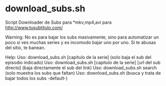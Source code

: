 download_subs.sh
================

Script Downloader de Subs para *mkv,mp4,avi  para http://www.tusubtitulo.com/

Warning: No es para bajar los subs masivamente, sino para automatizar un poco
         si ves muchas series y es incomodo bajar uno por uno.
         Si te abusas del sitio, te banean.

Help: 
    Uso: download_subs.sh [capitulo de la serie] (solo baja el sub del episodio indicado)
    Uso: download_subs.sh [capitulo de la serie] [url del sub directo] (baja directamente el sub del link)
    Uso: download_subs.sh search (solo muestra los subs que faltan)
    Uso: download_subs.sh (busca y trata de bajar todos los subs -default-)

